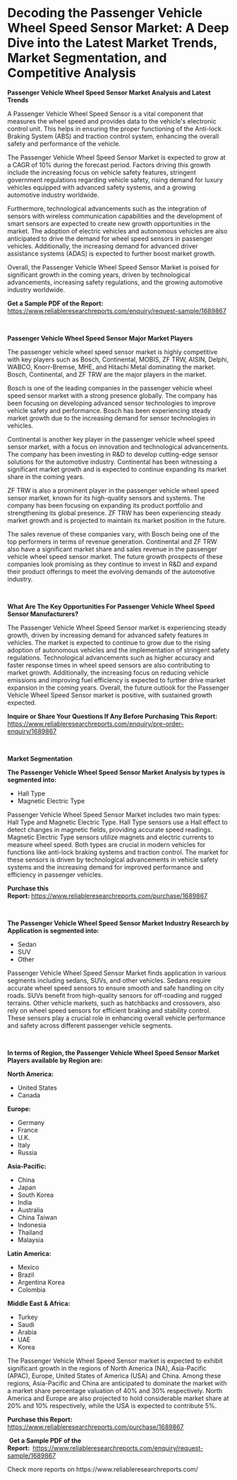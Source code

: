 <p><h1>Decoding the Passenger Vehicle Wheel Speed Sensor Market: A Deep Dive into the Latest Market Trends, Market Segmentation, and Competitive Analysis</h1></p><p><strong>Passenger Vehicle Wheel Speed Sensor Market Analysis and Latest Trends</strong></p>
<p><p>A Passenger Vehicle Wheel Speed Sensor is a vital component that measures the wheel speed and provides data to the vehicle's electronic control unit. This helps in ensuring the proper functioning of the Anti-lock Braking System (ABS) and traction control system, enhancing the overall safety and performance of the vehicle.</p><p>The Passenger Vehicle Wheel Speed Sensor Market is expected to grow at a CAGR of 10% during the forecast period. Factors driving this growth include the increasing focus on vehicle safety features, stringent government regulations regarding vehicle safety, rising demand for luxury vehicles equipped with advanced safety systems, and a growing automotive industry worldwide.</p><p>Furthermore, technological advancements such as the integration of sensors with wireless communication capabilities and the development of smart sensors are expected to create new growth opportunities in the market. The adoption of electric vehicles and autonomous vehicles are also anticipated to drive the demand for wheel speed sensors in passenger vehicles. Additionally, the increasing demand for advanced driver assistance systems (ADAS) is expected to further boost market growth.</p><p>Overall, the Passenger Vehicle Wheel Speed Sensor Market is poised for significant growth in the coming years, driven by technological advancements, increasing safety regulations, and the growing automotive industry worldwide.</p></p>
<p><strong>Get a Sample PDF of the Report:&nbsp;</strong> <a href="https://www.reliableresearchreports.com/enquiry/request-sample/1689867">https://www.reliableresearchreports.com/enquiry/request-sample/1689867</a></p>
<p>&nbsp;</p>
<p><strong>Passenger Vehicle Wheel Speed Sensor Major Market Players</strong></p>
<p><p>The passenger vehicle wheel speed sensor market is highly competitive with key players such as Bosch, Continental, MOBIS, ZF TRW, AISIN, Delphi, WABCO, Knorr-Bremse, MHE, and Hitachi Metal dominating the market. Bosch, Continental, and ZF TRW are the major players in the market.</p><p>Bosch is one of the leading companies in the passenger vehicle wheel speed sensor market with a strong presence globally. The company has been focusing on developing advanced sensor technologies to improve vehicle safety and performance. Bosch has been experiencing steady market growth due to the increasing demand for sensor technologies in vehicles.</p><p>Continental is another key player in the passenger vehicle wheel speed sensor market, with a focus on innovation and technological advancements. The company has been investing in R&D to develop cutting-edge sensor solutions for the automotive industry. Continental has been witnessing a significant market growth and is expected to continue expanding its market share in the coming years.</p><p>ZF TRW is also a prominent player in the passenger vehicle wheel speed sensor market, known for its high-quality sensors and systems. The company has been focusing on expanding its product portfolio and strengthening its global presence. ZF TRW has been experiencing steady market growth and is projected to maintain its market position in the future.</p><p>The sales revenue of these companies vary, with Bosch being one of the top performers in terms of revenue generation. Continental and ZF TRW also have a significant market share and sales revenue in the passenger vehicle wheel speed sensor market. The future growth prospects of these companies look promising as they continue to invest in R&D and expand their product offerings to meet the evolving demands of the automotive industry.</p></p>
<p>&nbsp;</p>
<p><strong>What Are The Key Opportunities For Passenger Vehicle Wheel Speed Sensor Manufacturers?</strong></p>
<p><p>The Passenger Vehicle Wheel Speed Sensor market is experiencing steady growth, driven by increasing demand for advanced safety features in vehicles. The market is expected to continue to grow due to the rising adoption of autonomous vehicles and the implementation of stringent safety regulations. Technological advancements such as higher accuracy and faster response times in wheel speed sensors are also contributing to market growth. Additionally, the increasing focus on reducing vehicle emissions and improving fuel efficiency is expected to further drive market expansion in the coming years. Overall, the future outlook for the Passenger Vehicle Wheel Speed Sensor market is positive, with sustained growth expected.</p></p>
<p><strong>Inquire or Share Your Questions If Any Before Purchasing This Report:</strong> <a href="https://www.reliableresearchreports.com/enquiry/pre-order-enquiry/1689867">https://www.reliableresearchreports.com/enquiry/pre-order-enquiry/1689867</a></p>
<p>&nbsp;</p>
<p><strong>Market Segmentation</strong></p>
<p><strong>The Passenger Vehicle Wheel Speed Sensor Market Analysis by types is segmented into:</strong></p>
<p><ul><li>Hall Type</li><li>Magnetic Electric Type</li></ul></p>
<p><p>Passenger Vehicle Wheel Speed Sensor Market includes two main types: Hall Type and Magnetic Electric Type. Hall Type sensors use a Hall effect to detect changes in magnetic fields, providing accurate speed readings. Magnetic Electric Type sensors utilize magnets and electric currents to measure wheel speed. Both types are crucial in modern vehicles for functions like anti-lock braking systems and traction control. The market for these sensors is driven by technological advancements in vehicle safety systems and the increasing demand for improved performance and efficiency in passenger vehicles.</p></p>
<p><strong>Purchase this Report:&nbsp;</strong><a href="https://www.reliableresearchreports.com/purchase/1689867">https://www.reliableresearchreports.com/purchase/1689867</a></p>
<p>&nbsp;</p>
<p><strong>The Passenger Vehicle Wheel Speed Sensor Market Industry Research by Application is segmented into:</strong></p>
<p><ul><li>Sedan</li><li>SUV</li><li>Other</li></ul></p>
<p><p>Passenger Vehicle Wheel Speed Sensor Market finds application in various segments including sedans, SUVs, and other vehicles. Sedans require accurate wheel speed sensors to ensure smooth and safe handling on city roads. SUVs benefit from high-quality sensors for off-roading and rugged terrains. Other vehicle markets, such as hatchbacks and crossovers, also rely on wheel speed sensors for efficient braking and stability control. These sensors play a crucial role in enhancing overall vehicle performance and safety across different passenger vehicle segments.</p></p>
<p>&nbsp;</p>
<p><strong>In terms of Region, the Passenger Vehicle Wheel Speed Sensor Market Players available by Region are:</strong></p>
<p>
    <p> <strong> North America: </strong>
        <ul>
            <li>United States</li>
            <li>Canada</li>
        </ul>
        </p> 
    <p> <strong> Europe: </strong>
        <ul>
            <li>Germany</li>
            <li>France</li>
            <li>U.K.</li>
            <li>Italy</li>
            <li>Russia</li>
        </ul>
        </p> 
    <p> <strong> Asia-Pacific: </strong>
        <ul>
            <li>China</li>
            <li>Japan</li>
            <li>South Korea</li>
            <li>India</li>
            <li>Australia</li>
            <li>China Taiwan</li>
            <li>Indonesia</li>
            <li>Thailand</li>
            <li>Malaysia</li>
        </ul>
        </p> 
    <p> <strong> Latin America: </strong>
        <ul>
            <li>Mexico</li>
            <li>Brazil</li>
            <li>Argentina Korea</li>
            <li>Colombia</li>
        </ul>
        </p> 
    <p> <strong> Middle East & Africa: </strong>
        <ul>
            <li>Turkey</li>
            <li>Saudi</li>
            <li>Arabia</li>
            <li>UAE</li>
            <li>Korea</li>
        </ul>
    </p>
    </p>
<p><p>The Passenger Vehicle Wheel Speed Sensor market is expected to exhibit significant growth in the regions of North America (NA), Asia-Pacific (APAC), Europe, United States of America (USA) and China. Among these regions, Asia-Pacific and China are anticipated to dominate the market with a market share percentage valuation of 40% and 30% respectively. North America and Europe are also projected to hold considerable market share at 20% and 10% respectively, while the USA is expected to contribute 5%.</p></p>
<p><strong>Purchase this Report: </strong><a href="https://www.reliableresearchreports.com/purchase/1689867">https://www.reliableresearchreports.com/purchase/1689867</a></p>
<p>&nbsp;<strong>Get a Sample PDF of the Report:&nbsp;&nbsp;</strong><a href="https://www.reliableresearchreports.com/enquiry/request-sample/1689867">https://www.reliableresearchreports.com/enquiry/request-sample/1689867</a></p>
<p><strong></strong></p>
<p>Check more reports on https://www.reliableresearchreports.com/</p>